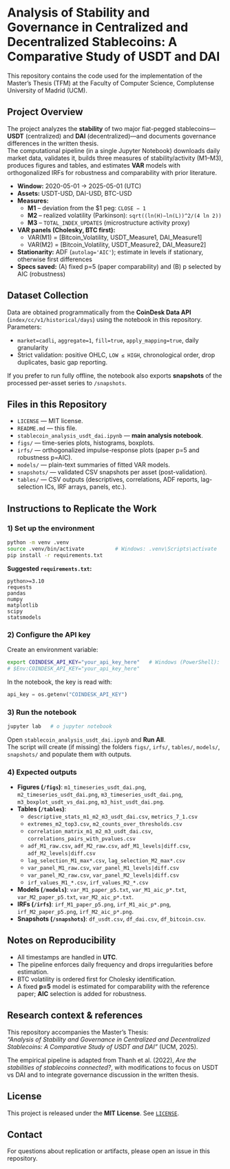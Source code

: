 # Analysis of Stability and Governance in Centralized and Decentralized Stablecoins: A Comparative Study of USDT and DAI

This repository contains the code used for the implementation of the Master’s Thesis (TFM) at the Faculty of Computer Science, Complutense University of Madrid (UCM).

## Project Overview
The project analyzes the **stability** of two major fiat-pegged stablecoins—**USDT** (centralized) and **DAI** (decentralized)—and documents governance differences in the written thesis.  
The computational pipeline (in a single Jupyter Notebook) downloads daily market data, validates it, builds three measures of stability/activity (M1–M3), produces figures and tables, and estimates **VAR** models with orthogonalized IRFs for robustness and comparability with prior literature.

- **Window:** 2020-05-01 → 2025-05-01 (UTC)  
- **Assets:** USDT-USD, DAI-USD, BTC-USD  
- **Measures:**  
  - **M1** – deviation from the $1 peg: `CLOSE − 1`  
  - **M2** – realized volatility (Parkinson): `sqrt((ln(H)−ln(L))^2/(4 ln 2))`  
  - **M3** – `TOTAL_INDEX_UPDATES` (microstructure activity proxy)  
- **VAR panels (Cholesky, BTC first):**  
  - VAR(M1) = [Bitcoin_Volatility, USDT_Measure1, DAI_Measure1]  
  - VAR(M2) = [Bitcoin_Volatility, USDT_Measure2, DAI_Measure2]  
- **Stationarity:** ADF (`autolag='AIC'`); estimate in levels if stationary, otherwise first differences  
- **Specs saved:** (A) fixed p=5 (paper comparability) and (B) p selected by AIC (robustness)


## Dataset Collection
Data are obtained programmatically from the **CoinDesk Data API** (`index/cc/v1/historical/days`) using the notebook in this repository. Parameters:
- `market=cadli`, `aggregate=1`, `fill=true`, `apply_mapping=true`, daily granularity
- Strict validation: positive OHLC, `LOW ≤ HIGH`, chronological order, drop duplicates, basic gap reporting.

If you prefer to run fully offline, the notebook also exports **snapshots** of the processed per-asset series to `/snapshots`.

## Files in this Repository
- `LICENSE` — MIT license.  
- `README.md` — this file.  
- `stablecoin_analysis_usdt_dai.ipynb` — **main analysis notebook**.  
- `figs/` — time-series plots, histograms, boxplots.  
- `irfs/` — orthogonalized impulse-response plots (paper p=5 and robustness p=AIC).  
- `models/` — plain-text summaries of fitted VAR models.  
- `snapshots/` — validated CSV snapshots per asset (post-validation).  
- `tables/` — CSV outputs (descriptives, correlations, ADF reports, lag-selection ICs, IRF arrays, panels, etc.).

## Instructions to Replicate the Work

### 1) Set up the environment
```bash
python -m venv .venv
source .venv/bin/activate          # Windows: .venv\Scripts\activate
pip install -r requirements.txt
```

**Suggested `requirements.txt`:**
```
python>=3.10
requests
pandas
numpy
matplotlib
scipy
statsmodels
```

### 2) Configure the API key
Create an environment variable:
```bash
export COINDESK_API_KEY="your_api_key_here"   # Windows (PowerShell):
# $Env:COINDESK_API_KEY="your_api_key_here"
```
In the notebook, the key is read with:
```python
api_key = os.getenv("COINDESK_API_KEY")
```

### 3) Run the notebook
```bash
jupyter lab   # o jupyter notebook
```
Open `stablecoin_analysis_usdt_dai.ipynb` and **Run All**.  
The script will create (if missing) the folders `figs/`, `irfs/`, `tables/`, `models/`, `snapshots/` and populate them with outputs.

### 4) Expected outputs
- **Figures (`/figs`)**: `m1_timeseries_usdt_dai.png`, `m2_timeseries_usdt_dai.png`, `m3_timeseries_usdt_dai.png`, `m3_boxplot_usdt_vs_dai.png`, `m3_hist_usdt_dai.png`.
- **Tables (`/tables`)**: 
  - `descriptive_stats_m1_m2_m3_usdt_dai.csv`, `metrics_7_1.csv`  
  - `extremes_m2_top3.csv`, `m2_counts_over_thresholds.csv`  
  - `correlation_matrix_m1_m2_m3_usdt_dai.csv`, `correlations_pairs_with_pvalues.csv`  
  - `adf_M1_raw.csv`, `adf_M2_raw.csv`, `adf_M1_levels|diff.csv`, `adf_M2_levels|diff.csv`  
  - `lag_selection_M1_max*.csv`, `lag_selection_M2_max*.csv`  
  - `var_panel_M1_raw.csv`, `var_panel_M1_levels|diff.csv`  
  - `var_panel_M2_raw.csv`, `var_panel_M2_levels|diff.csv`  
  - `irf_values_M1_*.csv`, `irf_values_M2_*.csv`
- **Models (`/models`)**: `var_M1_paper_p5.txt`, `var_M1_aic_p*.txt`, `var_M2_paper_p5.txt`, `var_M2_aic_p*.txt`.
- **IRFs (`/irfs`)**: `irf_M1_paper_p5.png`, `irf_M1_aic_p*.png`, `irf_M2_paper_p5.png`, `irf_M2_aic_p*.png`.
- **Snapshots (`/snapshots`)**: `df_usdt.csv`, `df_dai.csv`, `df_bitcoin.csv`.

## Notes on Reproducibility
- All timestamps are handled in **UTC**.  
- The pipeline enforces daily frequency and drops irregularities before estimation.  
- BTC volatility is ordered first for Cholesky identification.  
- A fixed **p=5** model is estimated for comparability with the reference paper; **AIC** selection is added for robustness.

## Research context & references
This repository accompanies the Master’s Thesis:  
*“Analysis of Stability and Governance in Centralized and Decentralized Stablecoins: A Comparative Study of USDT and DAI”* (UCM, 2025).  

The empirical pipeline is adapted from Thanh et al. (2022), *Are the stabilities of stablecoins connected?*, with modifications to focus on USDT vs DAI and to integrate governance discussion in the written thesis.  

## License
This project is released under the **MIT License**. See [`LICENSE`](./LICENSE).

## Contact
For questions about replication or artifacts, please open an issue in this repository.
